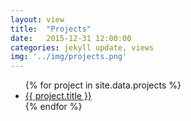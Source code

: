 ```yaml
---
layout: view
title:  "Projects"
date:   2015-12-31 12:00:00
categories: jekyll update, views
img: '../img/projects.png'
---
```

<ul>
  {% for project in site.data.projects %}
    <li class="project">
      <a href="{{project.url}}" target="_blank">
        {{ project.title }}
      </a>
    </li>
  {% endfor %}
</ul>
